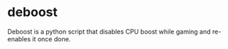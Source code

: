 # deboost
Deboost is a python script that disables CPU boost while gaming and re-enables it once done.

